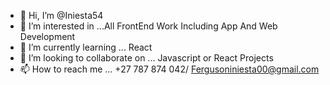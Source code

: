 - 👋 Hi, I’m @Iniesta54
- 👀 I’m interested in ...All FrontEnd Work Including App And Web Development 
- 🌱 I’m currently learning ... React
- 💞️ I’m looking to collaborate on ... Javascript or React Projects
- 📫 How to reach me ... +27 787 874 042/ Fergusoniniesta00@gmail.com 

<!---
Iniesta54/Iniesta54 is a ✨ special ✨ repository because its `README.md` (this file) appears on your GitHub profile.
You can click the Preview link to take a look at your changes.
--->
